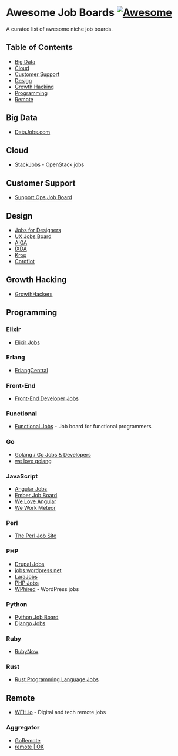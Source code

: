 # Awesome Job Boards [![Awesome](https://cdn.rawgit.com/sindresorhus/awesome/d7305f38d29fed78fa85652e3a63e154dd8e8829/media/badge.svg)](https://github.com/sindresorhus/awesome)

A curated list of awesome niche job boards.

## Table of Contents

- [Big Data](#big-data)
- [Cloud](#cloud)
- [Customer Support](#customer-support)
- [Design](#design)
- [Growth Hacking](#growth-hacking)
- [Programming](#programming)
- [Remote](#remote)

## Big Data

* [DataJobs.com](https://datajobs.com/)

## Cloud

* [StackJobs](https://www.stackjobs.io/) - OpenStack jobs

## Customer Support

* [Support Ops Job Board](http://jobs.supportops.co/)

## Design

* [Jobs for Designers](https://dribbble.com/jobs)
* [UX Jobs Board](https://www.uxjobsboard.com)
* [AIGA](http://designjobs.aiga.org/)
* [IXDA](http://www.ixda.org/page/job-board)
* [Krop](http://www.krop.com/creative-jobs/)
* [Coroflot](http://www.coroflot.com/jobs)

## Growth Hacking

* [GrowthHackers](https://growthhackers.com/jobs)

## Programming

### Elixir

* [Elixir Jobs](http://jobs.elixirdose.com/)

### Erlang

* [ErlangCentral](http://beta.erlangcentral.org/jobs)

### Front-End

* [Front-End Developer Jobs](http://frontenddeveloperjob.com/)

### Functional

* [Functional Jobs](https://functionaljobs.com/) - Job board for functional programmers

### Go

* [Golang / Go Jobs & Developers](http://www.golangprojects.com/)
* [we love golang](http://www.welovegolang.com/)

### JavaScript

* [Angular Jobs](http://angularjobs.com/)
* [Ember Job Board](http://jobs.emberjs.com/)
* [We Love Angular](http://www.weloveangular.com/)
* [We Work Meteor](https://www.weworkmeteor.com/)

### Perl

* [The Perl Job Site](https://jobs.perl.org/)

### PHP

* [Drupal Jobs](https://jobs.drupal.org/)
* [jobs.wordpress.net](http://jobs.wordpress.net/)
* [LaraJobs](https://larajobs.com/)
* [PHP Jobs](http://www.phpjobs.com/)
* [WPhired](http://www.wphired.com/about/) - WordPress jobs

### Python

* [Python Job Board](https://www.python.org/jobs/)
* [Django Jobs](https://www.djangojobs.net/jobs/)

### Ruby

* [RubyNow](https://jobs.rubynow.com/)

### Rust

* [Rust Programming Language Jobs](http://rust-jobs.com/)

## Remote

* [WFH.io](https://www.wfh.io) - Digital and tech remote jobs

### Aggregator

* [GoRemote](https://goremote.io/)
* [remote | OK](https://remoteok.io/)
